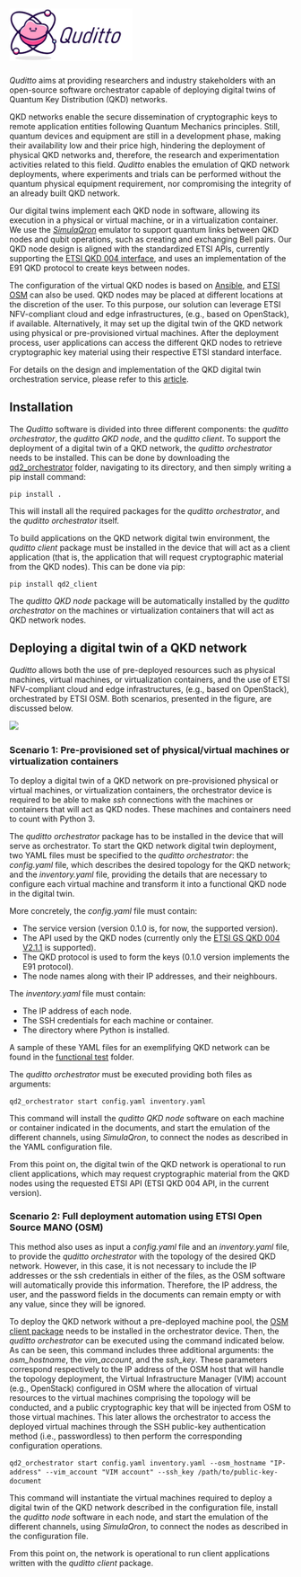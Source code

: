 # <img src="Images/quditto_logo.png" width= 220/>


*Quditto* aims at providing researchers and industry stakeholders with an open-source software orchestrator capable of deploying digital twins of Quantum Key Distribution (QKD) networks.

QKD networks enable the secure dissemination of cryptographic keys to remote application entities following Quantum Mechanics principles. Still, quantum devices and equipment are still in a development phase, making their availability low and their price high, hindering the deployment of physical QKD networks and, therefore, the research and experimentation activities related to this field. *Quditto* enables the emulation of QKD network deployments, where experiments and trials can be performed without the quantum physical equipment requirement, nor compromising the integrity of an already built QKD network. 

Our digital twins implement each QKD node in software, allowing its execution in a physical or virtual machine, or in a virtualization container. We use the [*SimulaQron*](http://www.simulaqron.org) emulator to support quantum links between QKD nodes and qubit operations, such as creating and exchanging Bell pairs. Our QKD node design is aligned with the standardized ETSI APIs, currently supporting the [ETSI QKD 004 interface](https://portal.etsi.org/webapp/workprogram/Report_WorkItem.asp?WKI_ID=54395), and uses an implementation of the E91 QKD protocol to create keys between nodes. 

The configuration of the virtual QKD nodes is based on [Ansible](https://www.ansible.com), and [ETSI OSM](https://osm.etsi.org) can also be used. QKD nodes may be placed at different locations at the discretion of the user. To this purpose, our solution can leverage ETSI NFV-compliant cloud and edge infrastructures, (e.g., based on OpenStack), if available. Alternatively, it may set up the digital twin of the QKD network using physical or pre-provisioned virtual machines. After the deployment process, user applications can access the different QKD nodes to retrieve cryptographic key material using their respective ETSI standard interface.

For details on the design and implementation of the QKD digital twin orchestration service, please refer to this [article](https://www.mdpi.com/2076-3417/14/3/1018).

## Installation

The *Quditto* software is divided into three different components: the *quditto orchestrator*, the *quditto QKD node*, and the *quditto client*. To support the deployment of a digital twin of a QKD network, the *quditto orchestrator* needs to be installed. This can be done by downloading the [qd2_orchestrator](https://github.com/Networks-it-uc3m/Quditto/tree/main/qd2_orchestrator) folder, navigating to its directory, and then simply writing a pip install command:

```
pip install .
````

This will install all the required packages for the *quditto orchestrator*, and the *quditto orchestrator* itself.

To build applications on the QKD network digital twin environment, the *quditto client* package must be installed in the device that will act as a client application (that is, the application that will request cryptographic material from the QKD nodes). This can be done via pip:

```
pip install qd2_client
```

The *quditto QKD node* package will be automatically installed by the *quditto orchestrator* on the machines or virtualization containers that will act as QKD network nodes.

## Deploying a digital twin of a QKD network

*Quditto* allows both the use of pre-deployed resources such as physical machines, virtual machines, or virtualization containers, and the use of ETSI NFV-compliant cloud and edge infrastructures, (e.g., based on OpenStack), orchestrated by ETSI OSM. Both scenarios, presented in the figure, are discussed below. 


<img src="Images/deployment_scenarios.png"/>


### Scenario 1: Pre-provisioned set of physical/virtual machines or virtualization containers

To deploy a digital twin of a QKD network on pre-provisioned physical or virtual machines, or virtualization containers, the orchestrator device is required to be able to make *ssh* connections with the machines or containers that will act as QKD nodes. These machines and containers need to count with Python 3.

The *quditto orchestrator* package has to be installed in the device that will serve as orchestrator. To start the QKD network digital twin deployment, two YAML files must be specified to the *quditto orchestrator*: the *config.yaml* file, which describes the desired topology for the QKD network; and the *inventory.yaml* file, providing the details that are necessary to configure each virtual machine and transform it into a functional QKD node in the digital twin. 

More concretely, the *config.yaml* file must contain:

- The service version (version 0.1.0 is, for now, the supported version).
- The API used by the QKD nodes (currently only the [ETSI GS QKD 004 V2.1.1](https://www.etsi.org/deliver/etsi_gs/QKD/001_099/004/02.01.01_60/gs_qkd004v020101p.pdf) is supported).
- The QKD protocol is used to form the keys (0.1.0 version implements the E91 protocol).
- The node names along with their IP addresses, and their neighbours.

The *inventory.yaml* file must contain:

- The IP address of each node.
- The SSH credentials for each machine or container.
- The directory where Python is installed.

A sample of these YAML files for an exemplifying QKD network can be found in the [functional test](https://github.com/Networks-it-uc3m/Quditto/tree/main/functional_test) folder. 

The *quditto orchestrator* must be executed providing both files as arguments: 

```
qd2_orchestrator start config.yaml inventory.yaml
```

This command will install the *quditto QKD node* software on each machine or container indicated in the documents, and start the emulation of the different channels, using *SimulaQron*, to connect the nodes as described in the YAML configuration file. 

From this point on, the digital twin of the QKD network is operational to run client applications, which may request cryptographic material from the QKD nodes using the requested ETSI API (ETSI QKD 004 API, in the current version).

### Scenario 2: Full deployment automation using ETSI Open Source MANO (OSM)

This method also uses as input a *config.yaml* file and an *inventory.yaml* file, to provide the *quditto orchestrator* with the topology of the desired QKD network. However, in this case, it is not necessary to include the IP addresses or the ssh credentials in either of the files, as the OSM software will automatically provide this information. Therefore, the IP address, the user, and the password fields in the documents can remain empty or with any value, since they will be ignored.

To deploy the QKD network without a pre-deployed machine pool, the [OSM client package](https://osm.etsi.org/gitlab/osm/osmclient) needs to be installed in the orchestrator device. Then, the *quditto orchestrator* can be executed using the command indicated below. As can be seen, this command includes three additional arguments: the *osm_hostname*, the *vim_account*, and the *ssh_key*. These parameters correspond respectively to the IP address of the OSM host that will handle the topology deployment, the Virtual Infrastructure Manager (VIM) account (e.g., OpenStack) configured in OSM  where the allocation of virtual resources to the virtual machines comprising the topology will be conducted, and a public cryptographic key that will be injected from OSM to those virtual machines. This later allows the orchestrator to access the deployed virtual machines through the SSH public-key authentication method (i.e., passwordless) to then perform the corresponding configuration operations. 

```
qd2_orchestrator start config.yaml inventory.yaml --osm_hostname "IP-address" --vim_account "VIM account" --ssh_key /path/to/public-key-document
```

This command will instantiate the virtual machines required to deploy a digital twin of the QKD network described in the configuration file, install the *quditto node* software in each node, and start the emulation of the different channels, using *SimulaQron*, to connect the nodes as described in the configuration file.

From this point on, the network is operational to run client applications written with the *quditto client* package.

